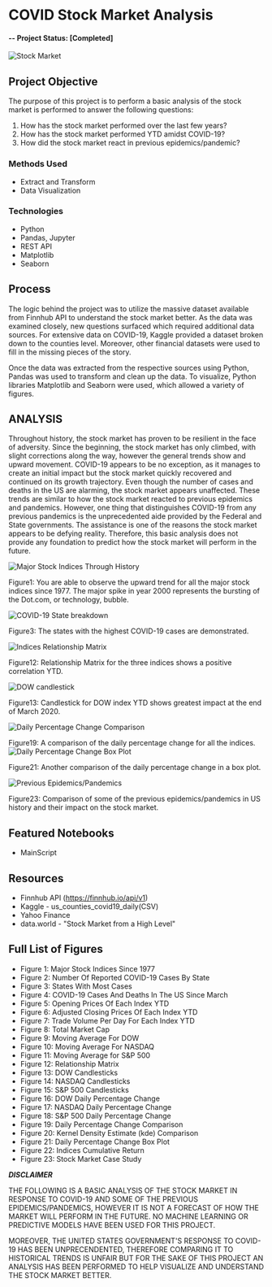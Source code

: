 # COVID Stock Market Analysis
#### -- Project Status: [Completed]

![Stock Market](Figures/stockmarket.jpg)

## Project Objective
The purpose of this project is to perform a basic analysis of the stock market is performed to answer the following questions:

1. How has the stock market performed over the last few years?
2. How has the stock market performed YTD amidst COVID-19?
3. How did the stock market react in previous epidemics/pandemic?

### Methods Used
* Extract and Transform
* Data Visualization

### Technologies
* Python
* Pandas, Jupyter
* REST API
* Matplotlib
* Seaborn

## Process
The logic behind the project was to utilize the massive dataset available from Finnhub API to understand the stock market better. As the data was examined closely, new questions surfaced which required additional data sources. For extensive data on COVID-19, Kaggle provided a dataset broken down to the counties level. Moreover, other financial datasets were used to fill in the missing pieces of the story.

Once the data was extracted from the respective sources using Python, Pandas was used to transform and clean up the data. To visualize, Python libraries Matplotlib and Seaborn were used, which allowed a variety of figures.

## ANALYSIS
Throughout history, the stock market has proven to be resilient in the face of adversity. Since the beginning, the stock market has only climbed, with slight corrections along the way, however the general trends show and upward movement. COVID-19 appears to be no exception, as it manages to create an initial impact but the stock market quickly recovered and continued on its growth trajectory. Even though the number of cases and deaths in the US are alarming, the stock market appears unaffected. These trends are similar to how the stock market reacted to previous epidemics and pandemics. However, one thing that distinguishes COVID-19 from any previous pandemics is the unprecedented aide provided by the Federal and State governments. The assistance is one of the reasons the stock market appears to be defying reality. Therefore, this basic analysis does not provide any foundation to predict how the stock market will perform in the future.

![Major Stock Indices Through History](Figures/Figure1.png)

Figure1: You are able to observe the upward trend for all the major stock indices since 1977. The major spike in year 2000 represents the bursting of the Dot.com, or technology, bubble.

![COVID-19 State breakdown](Figures/Figure3.png)

Figure3: The states with the highest COVID-19 cases are demonstrated.

![Indices Relationship Matrix](Figures/Figure12.png)

Figure12: Relationship Matrix for the three indices shows a positive correlation YTD.

![DOW candlestick](Figures/Figure13.png)

Figure13: Candlestick for DOW index YTD shows greatest impact at the end of March 2020.

![Daily Percentage Change Comparison](Figures/Figure19.png)

Figure19: A comparison of the daily percentage change for all the indices.
![Daily Percentage Change Box Plot](Figures/Figure21.png)

Figure21: Another comparison of the daily percentage change in a box plot.

![Previous Epidemics/Pandemics](Figures/Figure23.png)

Figure23: Comparison of some of the previous epidemics/pandemics in US history and their impact on the stock market.

## Featured Notebooks
* MainScript

## Resources
* Finnhub API (https://finnhub.io/api/v1)
* Kaggle - us_counties_covid19_daily(CSV)
* Yahoo Finance
* data.world - "Stock Market from a High Level"

## Full List of Figures
* Figure 1: Major Stock Indices Since 1977
* Figure 2: Number Of Reported COVID-19 Cases By State
* Figure 3: States With Most Cases
* Figure 4: COVID-19 Cases And Deaths In The US Since March
* Figure 5: Opening Prices Of Each Index YTD
* Figure 6: Adjusted Closing Prices Of Each Index YTD
* Figure 7: Trade Volume Per Day For Each Index YTD
* Figure 8: Total Market Cap
* Figure 9: Moving Average For DOW
* Figure 10: Moving Average For NASDAQ
* Figure 11: Moving Average for S&P 500
* Figure 12: Relationship Matrix
* Figure 13: DOW Candlesticks
* Figure 14: NASDAQ Candlesticks
* Figure 15: S&P 500 Candlesticks
* Figure 16: DOW Daily Percentage Change
* Figure 17: NASDAQ Daily Percentage Change
* Figure 18: S&P 500 Daily Percentage Change
* Figure 19: Daily Percentage Change Comparison
* Figure 20: Kernel Density Estimate (kde) Comparison
* Figure 21: Daily Percentage Change Box Plot
* Figure 22: Indices Cumulative Return
* Figure 23: Stock Market Case Study

***DISCLAIMER***

THE FOLLOWING IS A BASIC ANALYSIS OF THE STOCK MARKET IN RESPONSE TO COVID-19 AND SOME OF THE PREVIOUS EPIDEMICS/PANDEMICS, HOWEVER IT IS NOT A FORECAST OF HOW THE MARKET WILL PERFORM IN THE FUTURE. NO MACHINE LEARNING OR PREDICTIVE MODELS HAVE BEEN USED FOR THIS PROJECT.

MOREOVER, THE UNITED STATES GOVERNMENT'S RESPONSE TO COVID-19 HAS BEEN UNPRECENDENTED, THEREFORE COMPARING IT TO HISTORICAL TRENDS IS UNFAIR BUT FOR THE SAKE OF THIS PROJECT AN ANALYSIS HAS BEEN PERFORMED TO HELP VISUALIZE AND UNDERSTAND THE STOCK MARKET BETTER.
